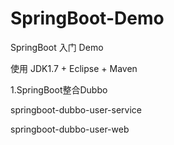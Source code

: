 # SpringBoot-Demo
SpringBoot 入门 Demo

使用 JDK1.7 + Eclipse + Maven

1.SpringBoot整合Dubbo

springboot-dubbo-user-service

springboot-dubbo-user-web
